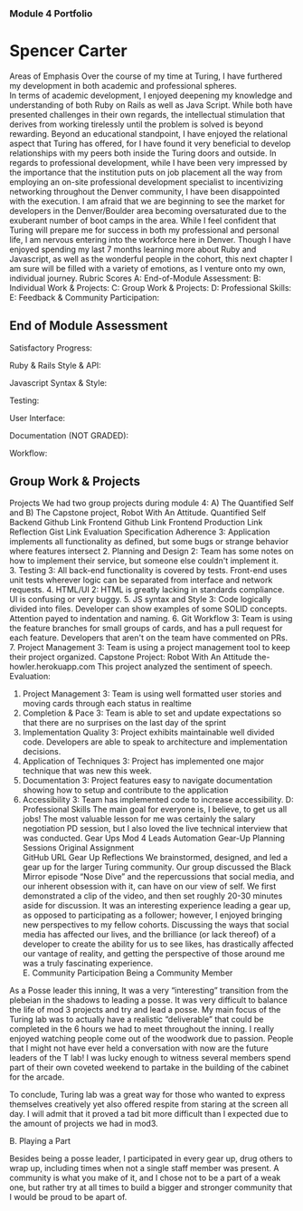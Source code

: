 ### Module 4 Portfolio

# Spencer Carter

Areas of Emphasis
Over the course of my time at Turing, I have furthered my development in both academic and professional spheres.  
In terms of academic development, I enjoyed deepening my knowledge and understanding of both Ruby on Rails as well as Java Script. While both have presented challenges in their own regards, the intellectual stimulation that derives from working tirelessly until the problem is solved is beyond rewarding. Beyond an educational standpoint, I have enjoyed the relational aspect that Turing has offered, for I have found it very beneficial to develop relationships with my peers both inside the Turing doors and outside.
In regards to professional development, while I have been very impressed by the importance that the institution puts on job placement all the way from employing an on-site professional development specialist to incentivizing networking throughout the Denver community, I have been disappointed with the execution. I am afraid that we are beginning to see the market for developers in the Denver/Boulder area becoming oversaturated due to the exuberant number of boot camps in the area. While I feel confident that Turing will prepare me for success in both my professional and personal life, I am nervous entering into the workforce here in Denver. Though I have enjoyed spending my last 7 months learning more about Ruby and Javascript, as well as the wonderful people in the cohort, this next chapter I am sure will be filled with a variety of emotions, as I venture onto my own, individual journey. 
Rubric Scores
A: End-of-Module Assessment: 
B: Individual Work & Projects: 
C: Group Work & Projects: 
D: Professional Skills: 
E: Feedback & Community Participation: 

## End of Module Assessment
Satisfactory Progress:
 
Ruby & Rails Style & API:
 
Javascript Syntax & Style:
 
Testing:
 
User Interface:
 
Documentation (NOT GRADED):
 
Workflow:
 
## Group Work & Projects
Projects
We had two group projects during module 4: A) The Quantified Self and B) The Capstone project, Robot With An Attitude.
Quantified Self
Backend Github Link
Frontend Github Link
Frontend Production Link
Reflection Gist Link
Evaluation
Specification Adherence
3: Application implements all functionality as defined, but some bugs or strange behavior where features intersect
2. Planning and Design
2: Team has some notes on how to implement their service, but someone else couldn't implement it.	
3. Testing
3: All back-end functionality is covered by tests. Front-end uses unit tests wherever logic can be separated from interface and network requests.
4. HTML/UI
2: HTML is greatly lacking in standards compliance. UI is confusing or very buggy.
5. JS syntax and Style
3: Code logically divided into files. Developer can show examples of some SOLID concepts. Attention payed to indentation and naming.
6. Git Workflow
3: Team is using the feature branches for small groups of cards, and has a pull request for each feature. Developers that aren't on the team have commented on PRs.
7. Project Management
3: Team is using a project management tool to keep their project organized.
Capstone Project: Robot With An Attitude 
the-howler.herokuapp.com
This project analyzed the sentiment of speech. 
Evaluation:
1. Project Management
3: Team is using well formatted user stories and moving cards through each status in realtime
2. Completion & Pace
3: Team is able to set and update expectations so that there are no surprises on the last day of the sprint
3. Implementation Quality
3: Project exhibits maintainable well divided code. Developers are able to speak to architecture and implementation decisions.
4. Application of Techniques
3: Project has implemented one major technique that was new this week.
5. Documentation
3: Project features easy to navigate documentation showing how to setup and contribute to the application
6. Accessibility
3: Team has implemented code to increase accessibility.
D: Professional Skills
The main goal for everyone is, I believe, to get us all jobs! The most valuable lesson for me was certainly the salary negotiation PD session, but I also loved the live technical interview that was conducted. 
Gear Ups
Mod 4 Leads Automation Gear-Up Planning Sessions
Original Assignment  
GitHub URL
Gear Up Reflections 
We brainstormed, designed, and led a gear up for the larger Turing community. Our group discussed the Black Mirror episode “Nose Dive” and the repercussions that social media, and our inherent obsession with it, can have on our view of self. We first demonstrated a clip of the video, and then set roughly 20-30 minutes aside for discussion. It was an interesting experience leading a gear up, as opposed to participating as a follower; however, I enjoyed bringing new perspectives to my fellow cohorts. Discussing the ways that social media has affected our lives, and the brilliance (or lack thereof) of a developer to create the ability for us to see likes, has drastically affected our vantage of reality, and getting the perspective of those around me was a truly fascinating experience.   
E. Community Participation
Being a Community Member
 
As a Posse leader this inning, It was a very “interesting” transition from the plebeian in the shadows to leading a posse. It was very difficult to balance the life of mod 3 projects and try and lead a posse. My main focus of the Turing lab was to actually have a realistic  “deliverable” that could be completed in the 6 hours we had to meet throughout the inning. I really enjoyed watching people come out of the woodwork due to passion. People that I might not have ever held a conversation with now are the future leaders of the T lab! I was lucky enough to witness several members spend part of their own coveted weekend to partake in the building of the cabinet for the arcade.
 
To conclude, Turing lab was a great way for those who wanted to express themselves creatively yet also offered respite from staring at the screen all day. I will admit that it proved a tad bit more difficult than I expected due to the amount of projects we had in mod3.
 
B. Playing a Part
 
Besides being a posse leader, I participated in every gear up, drug others to wrap up, including times when not a single staff member was present. A community is what you make of it, and I chose not to be a part of a weak one, but rather try at all times to build a bigger and stronger community that I would be proud to be apart of. 

